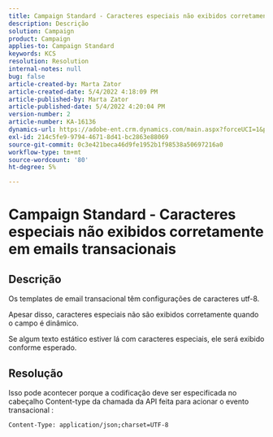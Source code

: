```yaml
---
title: Campaign Standard - Caracteres especiais não exibidos corretamente em emails transacionais
description: Descrição
solution: Campaign
product: Campaign
applies-to: Campaign Standard
keywords: KCS
resolution: Resolution
internal-notes: null
bug: false
article-created-by: Marta Zator
article-created-date: 5/4/2022 4:18:09 PM
article-published-by: Marta Zator
article-published-date: 5/4/2022 4:20:04 PM
version-number: 2
article-number: KA-16136
dynamics-url: https://adobe-ent.crm.dynamics.com/main.aspx?forceUCI=1&pagetype=entityrecord&etn=knowledgearticle&id=5e5514c7-c5cb-ec11-a7b5-6045bd00d4f5
exl-id: 214c5fe9-9794-4671-8d41-bc2863e88069
source-git-commit: 0c3e421beca46d9fe1952b1f98538a50697216a0
workflow-type: tm+mt
source-wordcount: '80'
ht-degree: 5%

---
```


# Campaign Standard - Caracteres especiais não exibidos corretamente em emails transacionais

## Descrição


Os templates de email transacional têm configurações de caracteres utf-8.

Apesar disso, caracteres especiais não são exibidos corretamente quando o campo é dinâmico.

Se algum texto estático estiver lá com caracteres especiais, ele será exibido conforme esperado.


## Resolução


Isso pode acontecer porque a codificação deve ser especificada no cabeçalho Content-type da chamada da API feita para acionar o evento transacional :

`Content-Type: application/json;charset=UTF-8`
